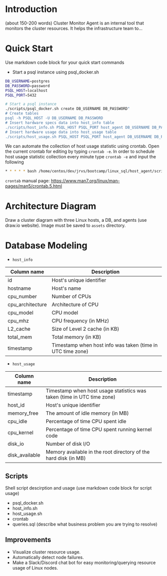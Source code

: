 # Introduction
(about 150-200 words)
Cluster Monitor Agent is an internal tool that monitors the cluster resources.
It helps the infrastructure team to...

# Quick Start
Use markdown code block for your quick start commands
- Start a psql instance using psql_docker.sh
```bash
DB_USERNAME=postgres
DB_PASSWORD=password
PSQL_HOST=localhost
PSQL_PORT=5432

# Start a psql instance
./scripts/psql_docker.sh create DB_USERNAME DB_PASSWORD"
# Create tables
psql -h PSQL_HOST -U DB_USERNAME DB_PASSWORD
# Insert hardware specs data into host_info table
./scripts/host_info.sh PSQL_HOST PSQL_PORT host_agent DB_USERNAME DB_PASSWORD
# Insert hardware usage data into host_usage table
./scripts/host_usage.sh PSQL_HOST PSQL_PORT host_agent DB_USERNAME DB_PASSWORD
```

We can automate the collection of host usage statistic using crontab.
Open the current crontab for editing by typing `crontab -e`. 
In order to schedule host usage statistic collection every minute type `crontab -e` and input the following

```bash
* * * * * bash /home/centos/dev/jrvs/bootcamp/linux_sql/host_agent/scripts/host_usage.sh localhost 5432 host_agent postgres password > /tmp/host_usage.log
```

`crontab` manual page: https://www.man7.org/linux/man-pages/man5/crontab.5.html

# Architecture Diagram
Draw a cluster diagram with three Linux hosts, a DB, and agents (use draw.io website). Image must be saved to `assets` directory.

# Database Modeling
- `host_info`

| Column name      | Description                                                |
|------------------|------------------------------------------------------------|
| id               | Host's unique identifier                                   |
| hostname         | Host's name                                                |
| cpu_number       | Number of CPUs                                             |
| cpu_architecture | Architecture of CPU                                        |
| cpu_model        | CPU model                                                  |
| cpu_mhz          | CPU frequency (in MHz)                                     |
| L2_cache         | Size of Level 2 cache (in KB)                              |
| total_mem        | Total memory (in KB)                                       |
| timestamp        | Timestamp when host info was taken (time in UTC time zone) |

- `host_usage`

| Column name    | Description                                                            |
|----------------|------------------------------------------------------------------------|
| timestamp      | Timestamp when host usage statistics was taken (time in UTC time zone) |
| host_id        | Host's unique identifier                                               |
| memory_free    | The amount of idle memory (in MB)                                      |
| cpu_idle       | Percentage of time CPU spent idle                                      |
| cpu_kernel     | Percentage of time CPU spent running kernel code                       |
| disk_io        | Number of disk I/O                                                     |
| disk_available | Memory available in the root directory of the hard disk (in MB)        |

## Scripts
Shell script descirption and usage (use markdown code block for script usage)
- psql_docker.sh
- host_info.sh
- host_usage.sh
- crontab
- queries.sql (describe what business problem you are trying to resolve)

## Improvements 

- Visualize cluster resource usage.
- Automatically detect node failures.
- Make a Slack/Discord chat bot for easy monitoring/querying resource usage of Linux nodes.